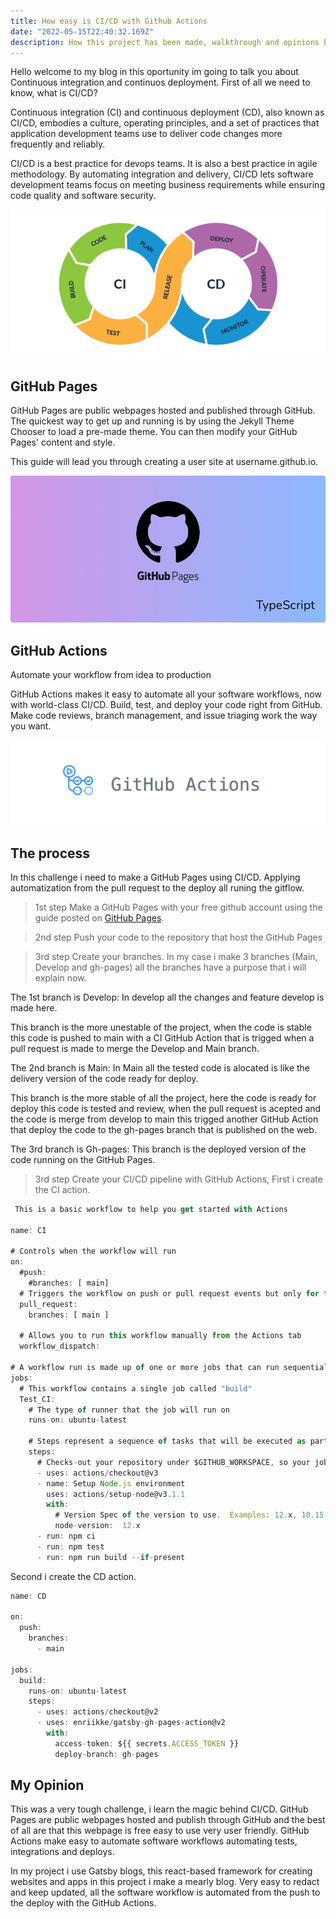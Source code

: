 ```yaml
---
title: How easy is CI/CD with Github Actions
date: "2022-05-15T22:40:32.169Z"
description: How this project has been made, walkthrough and opinions by Racosta.
---
```


Hello welcome to my blog in this oportunity im going to talk you about Continuous integration and continuos deployment. First of all we need to know, what is CI/CD? 

Continuous integration (CI) and continuous deployment (CD), also known as CI/CD, embodies a culture, operating principles, and a set of practices that application development teams use to deliver code changes more frequently and reliably.

CI/CD is a best practice for devops teams. It is also a best practice in agile methodology. By automating integration and delivery, CI/CD lets software development teams focus on meeting business requirements while ensuring code quality and software security.

![devops Cicle](./CICD_CICD.png)

## GitHub Pages

GitHub Pages are public webpages hosted and published through GitHub. The quickest way to get up and running is by using the Jekyll Theme Chooser to load a pre-made theme. You can then modify your GitHub Pages' content and style.

This guide will lead you through creating a user site at username.github.io.

![gh-pages](./pages.png)

## GitHub Actions

Automate your workflow from idea to production

GitHub Actions makes it easy to automate all your software workflows, now with world-class CI/CD. Build, test, and deploy your code right from GitHub. Make code reviews, branch management, and issue triaging work the way you want.

![gh-actions](./githubactions.png)

## The process

In this challenge i need to make a GitHub Pages using CI/CD. Applying automatization from the pull request to the deploy all runing the gitflow.

>1st step
Make a GitHub Pages with your free github account using the guide posted on [GitHub Pages](https://pages.github.com/).

>2nd step
Push your code to the repository that host the GitHub Pages

>3rd step
Create your branches. In my case i make 3 branches (Main, Develop and gh-pages) all the branches have a purpose that i will explain now. 

The 1st branch is Develop: In develop all the changes and feature develop is made here. 

This branch is the more unestable of the project, when the code is stable this code is pushed to main with a CI GitHub Action that is trigged when a pull request is made to merge the Develop and Main branch.

The 2nd branch is Main: In Main all the tested code is alocated is like the delivery version of the code ready for deploy. 

This branch is the more stable of all the project, here the code is ready for deploy this code is tested and review, when the pull request is acepted and the code is merge from develop to main this trigged another GitHub Action that deploy the code to the gh-pages branch that is published on the web. 

The 3rd branch is Gh-pages: This branch is the deployed version of the code running on the GitHub Pages.

>3rd step
Create your CI/CD pipeline with GitHub Actions, First i create the CI action.

```js
 This is a basic workflow to help you get started with Actions

name: CI

# Controls when the workflow will run
on:
  #push:
    #branches: [ main]
  # Triggers the workflow on push or pull request events but only for the main branch
  pull_request:
    branches: [ main ]

  # Allows you to run this workflow manually from the Actions tab
  workflow_dispatch:

# A workflow run is made up of one or more jobs that can run sequentially or in parallel
jobs:
  # This workflow contains a single job called "build"
  Test_CI:
    # The type of runner that the job will run on
    runs-on: ubuntu-latest
    
    # Steps represent a sequence of tasks that will be executed as part of the job
    steps:
      # Checks-out your repository under $GITHUB_WORKSPACE, so your job can access it
      - uses: actions/checkout@v3
      - name: Setup Node.js environment
        uses: actions/setup-node@v3.1.1
        with:
          # Version Spec of the version to use.  Examples: 12.x, 10.15.1, >=10.15.0
          node-version:  12.x
      - run: npm ci
      - run: npm test 
      - run: npm run build --if-present
```
Second i create the CD action.

```js
name: CD

on:
  push:
    branches:
      - main

jobs:
  build:
    runs-on: ubuntu-latest
    steps:
      - uses: actions/checkout@v2
      - uses: enriikke/gatsby-gh-pages-action@v2
        with:
          access-token: ${{ secrets.ACCESS_TOKEN }}
          deploy-branch: gh-pages

```

## My Opinion

This was a very tough challenge, i learn the magic behind CI/CD. GitHub Pages are public webpages hosted and publish through GitHub and the best of all are that this webpage is free easy to use very user friendly. GitHub Actions make easy to automate software workflows automating tests, integrations and deploys. 

In my project i use Gatsby blogs, this react-based framework for creating websites and apps in this project i make a mearly blog. Very easy to redact and keep updated, all the software workflow is automated from the push to the deploy with the GitHub Actions.